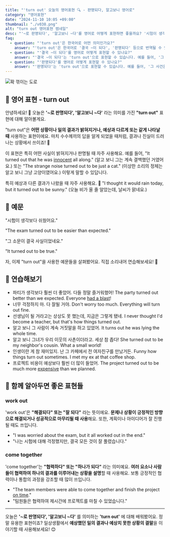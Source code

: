```yaml
---
title: "'turn out' 오늘의 영어표현 🔍 - 판명되다, 알고보니 영어로"
category: "영어표현"
date: "2024-11-10 10:05 +09:00"
thumbnail: "./v038.png"
alt: "turn out 영어표현 썸네일"
desc: "'~로 판명되다', '알고보니 ~다'를 영어로 어떻게 표현하면 좋을까요? '시험이 생각보다 쉬웠어요.', '그 소문이 결국 사실이었네요.' 등을 영어로 표현하는 법을 배워봅시다. 다양한 예문을 통해서 연습하고 본인의 표현으로 만들어 보세요."
faq:
  - question: "'turn out'은 한국어로 어떤 의미인가요?"
    answer: "'turn out'은 한국어로 '결국 ~이 되다', '판명되다' 등으로 번역될 수 있습니다. 어떤 일이 예상과 다르게 진행되거나 결과가 드러날 때 사용합니다."
  - question: "'결국 ~이 되다'를 영어로 어떻게 표현할 수 있나요?"
    answer: "'결국 ~이 되다'는 'turn out'으로 표현할 수 있습니다. 예를 들어, '그 프로젝트는 결국 성공적으로 끝났어'는 'The project turned out to be a success'로 말할 수 있습니다."
  - question: "'판명되다'를 영어로 어떻게 표현할 수 있나요?"
    answer: "'판명되다'는 'turn out'으로 표현할 수 있습니다. 예를 들어, '그 사건은 나중에 무죄로 판명되었어'는 'The case turned out to be innocent later'로 말할 수 있습니다."
---
```


![확 꺾이는 도로](./v038-1.jpg)

## 🌟 영어 표현 - turn out

안녕하세요! 👋 오늘은 **'~로 판명되다', '알고보니 ~다'** 라는 의미를 가진 **"turn out"** 표현에 대해 알아볼게요.

"turn out"은 **어떤 상황이나 일의 결과가 밝혀지거나, 예상과 다르게 또는 같게 나타날 때** 사용하는 표현이에요. 마치 수수께끼의 답을 알게 되었을 때처럼, 결과나 진실이 드러나는 상황에서 쓰이죠! 🎯

이 표현은 특히 어떤 사실이 밝혀지거나 판명될 때 자주 사용해요. 예를 들어, "It turned out that he was [innocent](/blog/in-english/346.innocent/) all along." (알고 보니 그는 계속 결백했던 거였어요.) 또는 "The strange noise turned out to be just a cat." (이상한 소리의 정체는 알고 보니 그냥 고양이였어요.) 이렇게 말할 수 있답니다.

특히 예상과 다른 결과가 나왔을 때 자주 사용해요. 🤔 "I thought it would rain today, but it turned out to be sunny." (오늘 비가 올 줄 알았는데, 날씨가 맑네요.)

## 📖 예문

"시험이 생각보다 쉬웠어요."

"The exam turned out to be easier than expected."

"그 소문이 결국 사실이었네요."

"It turned out to be true."

자, 이제 "turn out"을 사용한 예문들을 살펴봤어요. 직접 소리내어 연습해보세요! 🎤

## 💬 연습해보기

<ul data-interactive-list>
  <li data-interactive-item>
    <span data-toggler>파티가 생각보다 훨씬 더 좋았어. 다들 정말 즐거워했어!</span>
    <span data-answer>The party turned out better than we expected. Everyone <a href="/blog/vocab-1/002.have-a-blast/">had a blast</a>!</span>
  </li>
  <li data-interactive-item>
    <span data-toggler>너무 걱정하지 마. 다 잘될 거야.</span>
    <span data-answer>Don't worry too much. Everything will turn out fine.</span>
  </li>
  <li data-interactive-item>
    <span data-toggler>선생님이 될 거라고는 상상도 못 했는데, 지금은 그렇게 됐네.</span>
    <span data-answer>I never thought I'd become a teacher, but that's how things turned out.</span>
  </li>
  <li data-interactive-item>
    <span data-toggler>알고 보니 그 사람이 계속 거짓말을 하고 있었어.</span>
    <span data-answer>It turns out he was lying the whole time.</span>
  </li>
  <li data-interactive-item>
    <span data-toggler>알고 보니 그녀가 우리 이웃의 사촌이더라고. 세상 참 좁다!</span>
    <span data-answer>She turned out to be my neighbor's cousin. What a small world!</span>
  </li>
  <li data-interactive-item>
    <span data-toggler>인생이란 게 참 재미있지. 난 그 카페에서 전 여자친구를 만났거든.</span>
    <span data-answer>Funny how things turn out sometimes. I met my ex at that coffee shop.</span>
  </li>
  <li data-interactive-item>
    <span data-toggler>프로젝트 비용이 예상보다 훨씬 더 많이 들었어.</span>
    <span data-answer>The project turned out to be much more <a href="/blog/in-english/317.expensive/">expensive</a> than we planned.</span>
  </li>
</ul>

## 🤝 함께 알아두면 좋은 표현들

### work out

'work out'은 **"해결되다" 또는 "잘 되다"** 라는 뜻이에요. **문제나 상황이 긍정적인 방향으로 해결되거나 성공적으로 마무리될 때 사용**해요. 또한, 계획이나 아이디어가 잘 진행될 때도 쓰입니다.

- "I was worried about the exam, but it all worked out in the end."
- "나는 시험에 대해 걱정했지만, 결국 모든 것이 잘 풀렸습니다."

### come together

'come together'는 **"협력하다" 또는 "하나가 되다"** 라는 의미예요. **여러 요소나 사람들이 협력하여 하나의 결과를 이루어내는 상황을 설명**할 때 사용해요. 보통 긍정적인 협력이나 통합의 과정을 강조할 때 많이 쓰입니다.

- "The team members were able to come together and finish the project [on time](/blog/vocab-1/043.on-time/)."
- "팀원들은 협력하여 제시간에 프로젝트를 마칠 수 있었습니다."

---

오늘은 **'~로 판명되다', '알고보니 ~다'** 를 의미하는 **'turn out'** 에 대해 배워봤어요. 정말 유용한 표현이죠? 일상생활에서 **예상했던 일의 결과나 예상치 못한 상황의 결말**을 이야기할 때 사용해보세요! 😊
